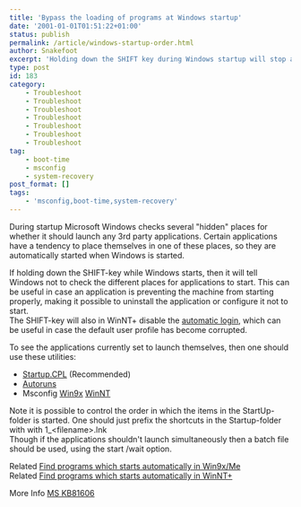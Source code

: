 ```yaml
---
title: 'Bypass the loading of programs at Windows startup'
date: '2001-01-01T01:51:22+01:00'
status: publish
permalink: /article/windows-startup-order.html
author: Snakefoot
excerpt: 'Holding down the SHIFT key during Windows startup will stop applications from loading.'
type: post
id: 183
category:
    - Troubleshoot
    - Troubleshoot
    - Troubleshoot
    - Troubleshoot
    - Troubleshoot
    - Troubleshoot
    - Troubleshoot
tag:
    - boot-time
    - msconfig
    - system-recovery
post_format: []
tags:
    - 'msconfig,boot-time,system-recovery'
---
```

During startup Microsoft Windows checks several "hidden" places for whether it should launch any 3rd party applications. Certain applications have a tendency to place themselves in one of these places, so they are automatically started when Windows is started.  
  
 If holding down the SHIFT-key while Windows starts, then it will tell Windows not to check the different places for applications to start. This can be useful in case an application is preventing the machine from starting properly, making it possible to uninstall the application or configure it not to start.  
 The SHIFT-key will also in WinNT+ disable the [automatic login](/article/winnt-automatic-logon.html), which can be useful in case the default user profile has become corrupted.  
  
<a name="STARTUP_CPL"></a> To see the applications currently set to launch themselves, then one should use these utilities:

- [Startup.CPL](http://www.mlin.net/) (Recommended)
- [Autoruns](http://www.sysinternals.com/Utilities/Autoruns.html)
- Msconfig [Win9x](/article/win95-msconfig.html) [WinNT](/article/win2k-msconfig.html)
 
 Note it is possible to control the order in which the items in the StartUp-folder is started. One should just prefix the shortcuts in the Startup-folder with with 1\_&lt;filename&gt;.lnk  
 Though if the applications shouldn't launch simultaneously then a batch file should be used, using the start /wait option.  
  
 Related [Find programs which starts automatically in Win9x/Me](/article/win9x-startup-order.html)  
 Related [Find programs which starts automatically in WinNT+](/article/winnt-startup-order.html)  
  
 More Info [MS KB81606](http://support.microsoft.com/kb/81606 "Disabling the Startup Group in Windows [Q81606]")